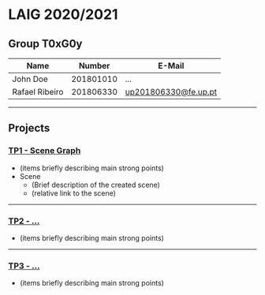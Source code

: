 # LAIG 2020/2021

## Group T0xG0y
| Name             | Number    | E-Mail               |
| ---------------- | --------- | -------------------- |
| John Doe         | 201801010 | ...                  |
| Rafael Ribeiro   | 201806330 | up201806330@fe.up.pt |

----

## Projects

### [TP1 - Scene Graph](TP1)

- (items briefly describing main strong points)
- Scene
  - (Brief description of the created scene)
  - (relative link to the scene)

-----

### [TP2 - ...](TP2)
- (items briefly describing main strong points)

----

### [TP3 - ...](TP3)
- (items briefly describing main strong points)


